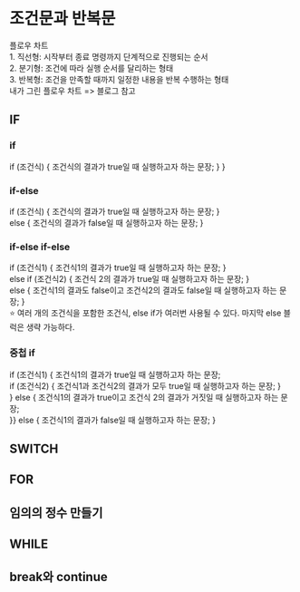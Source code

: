 <h1>조건문과 반복문</h1>
플로우 차트<br>
1. 직선형: 시작부터 종료 명령까지 단계적으로 진행되는 순서<br>
2. 분기형: 조건에 따라 실행 순서를 달리하는 형태<br>
3. 반복형: 조건을 만족할 때까지 일정한 내용을 반복 수행하는 형태<br>
내가 그린 플로우 차트 => 블로그 참고<br>
<h2>IF</h2>
<h3>if</h3>
    if (조건식) { 조건식의 결과가 true일 때 실행하고자 하는 문장; }
  }
<h3>if-else</h3>
    if (조건식) { 조건식의 결과가 true일 때 실행하고자 하는 문장; }<br>
      else { 조건식의 결과가 false일 때 실행하고자 하는 문장; }<br>
<h3>if-else if-else</h3>
    if (조건식1) { 조건식1의 결과가 true일 때 실행하고자 하는 문장; }<br>
      else if (조건식2) { 조건식 2의 결과가 true일 때 실행하고자 하는 문장; }<br>
        else { 조건식1의 결과도 false이고 조건식2의 결과도 false일 때 실행하고자 하는 문장; }<br>
    ⭐️ 여러 개의 조건식을 포함한 조건식, else if가 여러번 사용될 수 있다. 마지막 else 블럭은 생략 가능하다.
<h3>중첩 if</h3>
    if (조건식1) { 조건식1의 결과가 true일 때 실행하고자 하는 문장; <br>
      if (조건식2) { 조건식1과 조건식2의 결과가 모두 true일 때 실행하고자 하는 문장; } <br>}
          else { 조건식1의 결과가 true이고 조건식 2의 결과가 거짓일 때 실행하고자 하는 문장; <br>}}
      else { 조건식1의 결과가 false일 때 실행하고자 하는 문장; }
<h3></h3>
<h3></h3>
<h3></h3>
<h3></h3>
<h3></h3>
<h3></h3>
<h3></h3>
<h3></h3>
<h3></h3>
<h3></h3>
<h3></h3>


<h2>SWITCH</h2>

<h2>FOR</h2>

<h2>임의의 정수 만들기</h2>

<h2>WHILE</h2>

<h2>break와 continue</h2>
